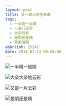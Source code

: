 ```yaml
---
layout: post
title: 又一波儿天空来袭
tags:
  - 一半阴一半晴
  - 一波儿天空
  - 大朵云彩
  - 是阴还是晴
  - 燕美清照
abbrlink: 25242
date: 2014-07-13 00:00:00
---
```


<!-- build time:Sat Jun 23 2018 12:05:16 GMT+0800 (中国标准时间) -->

![一半晴一般阴](http://ww3.sinaimg.cn/large/4eed32f2jw1eib728j56vj21kw16oq92.jpg "一半晴一般阴")

![大朵大朵地云彩](http://ww3.sinaimg.cn/large/4eed32f2jw1eib72mmbcej21kw16odm9.jpg "大朵大朵地云彩")

![又是一片云彩](http://ww3.sinaimg.cn/large/4eed32f2jw1eib72g7gepj21kw16o7cl.jpg "又是一片云彩")

![是阴还是晴](http://ww1.sinaimg.cn/large/4eed32f2jw1eib72spbhtj21kw16o44d.jpg "是阴还是晴")
<!-- rebuild by neat -->